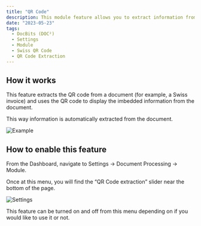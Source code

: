 ```yaml
---
title: "QR Code"
description: This module feature allows you to extract information from a documeht through a QR code.
date: "2023-05-23"
tags:
  - DocBits (DOC²)
  - Settings
  - Module
  - Swiss QR Code
  - QR Code Extraction
---
```

## How it works

This feature extracts the QR code from a document (for example, a Swiss invoice) and uses the QR code to display the imbedded information from the document.

This way information is automatically extracted from the document.

![Example](/_images/docbits/Settings/Module/QR-code/image_1_ex_doc.png)

## How to enable this feature

From the Dashboard, navigate to Settings → Document Processing → Module.

Once at this menu, you will find the “QR Code extraction” slider near the bottom of the page.

![Settings](/_images/docbits/Settings/Module/QR-code/image_2_settings.png)

This feature can be turned on and off from this menu depending on if you would like to use it or not.